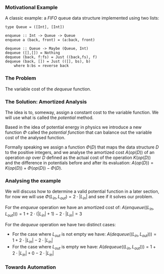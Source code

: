 ### Motivational Example

A classic example: a *FIFO* queue data structure implemented using two lists:

~~~{#example .haskell}
type Queue = ([Int], [Int])

enqueue :: Int -> Queue -> Queue
enqueue a (back, front) = (a:back, front)

dequeue :: Queue -> Maybe (Queue, Int)
dequeue ([],[]) = Nothing
dequeue (back, f:fs) = Just ((back,fs), f)
dequeue (back, []) = Just (([], bs), b)
	where b:bs = reverse back
~~~

### The Problem

The variable cost of the *dequeue* function.

### The Solution: Amortized Analysis

The idea is to, someway, assign a constant cost to the variable function.
We will use what is called the *potential* method.

Based in the idea of potential energy in physics we introduce a new function $\Phi$ called the *potential function* that can balance out the variable cost of the analysed function.

Formally speaking we assign a function $\Phi(D)$ that maps the data structure $D$ to the positive
integers, and we analyse the amortized cost $A(op(D))$ of an operation $op$ over $D$ defined as
the actual cost of the operation $K(op(D))$ and the difference in potentials before and after its
evaluation: $A(op(D)) = K(op(D)) + \Phi(op(D)) - \Phi(D)$.

### Analysing the example

We will discuss how to determine a valid potential function in a later section, for now we will
use $\Phi(L_{in}, L_{out}) = 2\cdot|L_{in}|$ and see if it solves our problem.

For the *enqueue* operation we have an amortized cost of:
$A(enqueue((L_{in}, L_{out}))) = 1 + 2 \cdot (|L_{in}| + 1) - 2 \cdot |L_{in}| = 3$

For the *dequeue* operation we have two distinct cases:

* For the case where $L_{out}$ is not empty we have: $A(dequeue((L_{in},L_{out}))) = 1 + 2 \cdot |L_{in}| - 2 \cdot |L_{in}|$
* For the case where $L_{out}$ is empty we have: $A(dequeue((L_{in},L_{out}))) = 1 + 2 \cdot |L_{in}| + 0 - 2 \cdot |L_{in}|$


### Towards Automation
